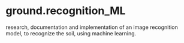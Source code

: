 # ground.recognition_ML
research, documentation and implementation of an image recognition model, to recognize the soil, using machine learning.
